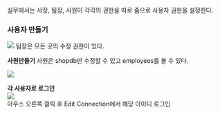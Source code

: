 실무에서는 사장, 팀장, 사원이 각각의 권한을 따로 줌으로 사용자 권한을 설정한다.

### 사용자 만들기
![](https://images.velog.io/images/ong_hh/post/7b31956b-bfcd-4985-b3a0-fe83e20d65e6/image.png)
팀장은 모든 곳의 수정 권한이 있다.

**사원만들기**
사원은 shopdb만 수정할 수 있고 employees를 볼 수 있다.

![](https://images.velog.io/images/ong_hh/post/c3a78f01-6d70-44a1-9825-fae023f021cf/image.png)

**각 사용자로 로그인** <br>
![](https://images.velog.io/images/ong_hh/post/5bf4b70d-18ec-4bba-a7c0-e4dd4ab50e65/image.png) <br>
마우스 오른쪽 클릭 후  Edit Connection에서 해당 아이디 로그인

